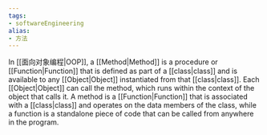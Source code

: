 ```yaml
---
tags:
- softwareEngineering 
alias:
- 方法
---
```

In [[面向对象编程|OOP]], a [[Method|Method]] is a procedure or [[Function|Function]]  that is defined as part of a [[class|class]] and is available to any [[Object|Object]] instantiated from that [[class|class]]. Each [[Object|Object]]  can call the method, which runs within the context of the object that calls it.
A method is a [[Function|Function]] that is associated with a [[class|class]] and operates on the data members of the class, while a function is a standalone piece of code that can be called from anywhere in the program.
